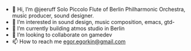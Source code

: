 - 👋 Hi, I’m @jeeruff Solo Piccolo Flute of Berlin Philharmonic Orchestra, music producer, sound designer.
- 👀 I’m interested in sound design, music composition, emacs, gtd-
- 🌱 I’m currently building atmos studio in Berlin
- 💞️ I’m looking to collaborate on gamedev
- 📫 How to reach me egor.egorkin@gmail.com

<!---
jeeruff/jeeruff is a ✨ special ✨ repository because its `README.md` (this file) appears on your GitHub profile.
You can click the Preview link to take a look at your changes.
--->
